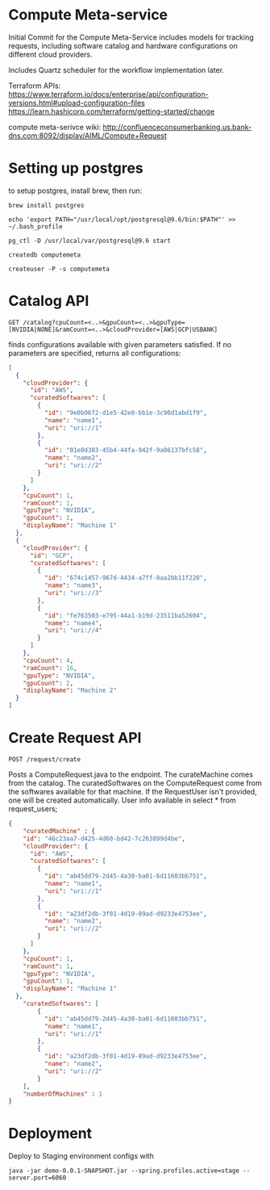 
# Compute Meta-service 

Initial Commit for the Compute Meta-Service includes models for tracking requests, including software catalog and hardware configurations on different cloud providers. 

Includes Quartz scheduler for the workflow implementation later. 

Terraform APIs: https://www.terraform.io/docs/enterprise/api/configuration-versions.html#upload-configuration-files
https://learn.hashicorp.com/terraform/getting-started/change

compute meta-serivce wiki: http://confluenceconsumerbanking.us.bank-dns.com:8092/display/AIML/Compute+Request

# Setting up postgres

to setup postgres, install brew, then run:

```
brew install postgres

echo 'export PATH="/usr/local/opt/postgresql@9.6/bin:$PATH"' >> ~/.bash_profile

pg_ctl -D /usr/local/var/postgresql@9.6 start

createdb computemeta

createuser -P -s computemeta

```

# Catalog API

```
GET /catalog?cpuCount=<..>&gpuCount=<..>&gpuType=[NVIDIA|NONE]&ramCount=<..>&cloudProvider=[AWS|GCP|USBANK]
```

 finds configurations available with given parameters satisfied. If no parameters are specified, returns all configurations: 

```json
[
  {
    "cloudProvider": {
      "id": "AWS",
      "curatedSoftwares": [
        {
          "id": "9e0b96f2-d1e5-42e0-bb1e-3c90d1abd1f9",
          "name": "name1",
          "uri": "uri://1"
        },
        {
          "id": "01e0d303-45b4-44fa-942f-9a06137bfc58",
          "name": "name2",
          "uri": "uri://2"
        }
      ]
    },
    "cpuCount": 1,
    "ramCount": 1,
    "gpuType": "NVIDIA",
    "gpuCount": 1,
    "displayName": "Machine 1"
  },
  {
    "cloudProvider": {
      "id": "GCP",
      "curatedSoftwares": [
        {
          "id": "674c1457-967d-4434-a7ff-0aa2bb11f220",
          "name": "name3",
          "uri": "uri://3"
        },
        {
          "id": "fe763503-e795-44a1-b19d-23511ba52604",
          "name": "name4",
          "uri": "uri://4"
        }
      ]
    },
    "cpuCount": 4,
    "ramCount": 16,
    "gpuType": "NVIDIA",
    "gpuCount": 2,
    "displayName": "Machine 2"
  }
]
```

# Create Request API

```
POST /request/create
```

Posts a ComputeRequest.java to the endpoint. The curateMachine comes from the catalog. The curatedSoftwares on the ComputeRequest come from the softwares available for that machine. If the RequestUser isn't provided, one will be created automatically. User info available in select * from request_users; 

```json
{
	"curatedMachine" : {
    "id": "46c23aa7-d425-4d60-bd42-7c263899d4be",
    "cloudProvider": {
      "id": "AWS",
      "curatedSoftwares": [
        {
          "id": "ab45dd79-2d45-4a30-ba01-6d11603bb751",
          "name": "name1",
          "uri": "uri://1"
        },
        {
          "id": "a23df2db-3f01-4d19-89ad-d9233e4753ee",
          "name": "name2",
          "uri": "uri://2"
        }
      ]
    },
    "cpuCount": 1,
    "ramCount": 1,
    "gpuType": "NVIDIA",
    "gpuCount": 1,
    "displayName": "Machine 1"
  },
	"curatedSoftwares": [
        {
          "id": "ab45dd79-2d45-4a30-ba01-6d11603bb751",
          "name": "name1",
          "uri": "uri://1"
        },
        {
          "id": "a23df2db-3f01-4d19-89ad-d9233e4753ee",
          "name": "name2",
          "uri": "uri://2"
        }
	],
	"numberOfMachines" : 1
}
```

# Deployment 

Deploy to Staging environment configs with 
```
java -jar demo-0.0.1-SNAPSHOT.jar --spring.profiles.active=stage --server.port=6060
```
